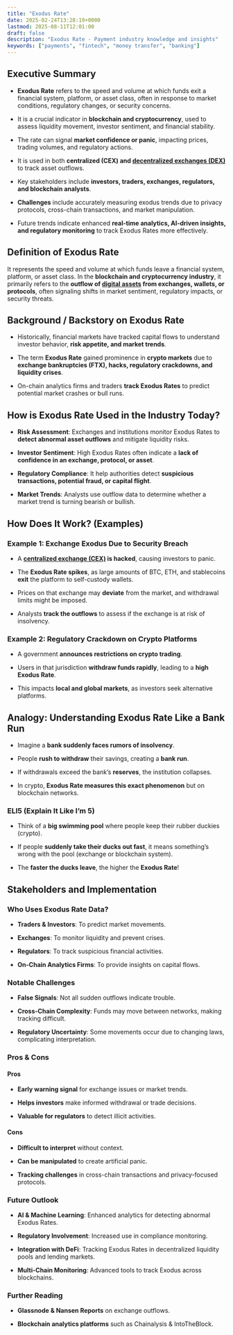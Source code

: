 ```yaml
---
title: "Exodus Rate"
date: 2025-02-24T13:28:19+0000
lastmod: 2025-08-11T12:01:00
draft: false
description: "Exodus Rate - Payment industry knowledge and insights"
keywords: ["payments", "fintech", "money transfer", "banking"]
---
```


## Executive Summary

- **Exodus Rate** refers to the speed and volume at which funds exit a financial system, platform, or asset class, often in response to market conditions, regulatory changes, or security concerns.

- It is a crucial indicator in **blockchain and cryptocurrency**, used to assess liquidity movement, investor sentiment, and financial stability.

- The rate can signal **market confidence or panic**, impacting prices, trading volumes, and regulatory actions.

- It is used in both **centralized (CEX) and [decentralized exchanges (DEX)](https://faisalkhanllc.xyz/resources/payments-wiki/d/decentralized-exchange-dex/)** to track asset outflows.

- Key stakeholders include **investors, traders, exchanges, regulators, and blockchain analysts**.

- **Challenges** include accurately measuring exodus trends due to privacy protocols, cross-chain transactions, and market manipulation.

- Future trends indicate enhanced **real-time analytics, AI-driven insights, and regulatory monitoring** to track Exodus Rates more effectively.

## Definition of Exodus Rate

It represents the speed and volume at which funds leave a financial system, platform, or asset class. In the **blockchain and cryptocurrency industry**, it primarily refers to the **outflow of [digital assets](https://faisalkhanllc.xyz/resources/payments-wiki/d/digital-assets/) from exchanges, wallets, or protocols**, often signaling shifts in market sentiment, regulatory impacts, or security threats.

## Background / Backstory on Exodus Rate

- Historically, financial markets have tracked capital flows to understand investor behavior, **risk appetite, and market trends**.

- The term **Exodus Rate** gained prominence in **crypto markets** due to **exchange bankruptcies (FTX), hacks, regulatory crackdowns, and liquidity crises**.

- On-chain analytics firms and traders **track Exodus Rates** to predict potential market crashes or bull runs.

## How is Exodus Rate Used in the Industry Today?

- **Risk Assessment**: Exchanges and institutions monitor Exodus Rates to **detect abnormal asset outflows** and mitigate liquidity risks.

- **Investor Sentiment**: High Exodus Rates often indicate a **lack of confidence in an exchange, protocol, or asset**.

- **Regulatory Compliance**: It help authorities detect **suspicious transactions, potential fraud, or capital flight**.

- **Market Trends**: Analysts use outflow data to determine whether a market trend is turning bearish or bullish.

## How Does It Work? (Examples)

### Example 1: Exchange Exodus Due to Security Breach

- A **[centralized exchange (CEX)](https://faisalkhanllc.xyz/resources/payments-wiki/c/centralized-exchange-cex/) is hacked**, causing investors to panic.

- The **Exodus Rate spikes**, as large amounts of BTC, ETH, and stablecoins **exit** the platform to self-custody wallets.

- Prices on that exchange may **deviate** from the market, and withdrawal limits might be imposed.

- Analysts **track the outflows** to assess if the exchange is at risk of insolvency.

### Example 2: Regulatory Crackdown on Crypto Platforms

- A government **announces restrictions on crypto trading**.

- Users in that jurisdiction **withdraw funds rapidly**, leading to a **high Exodus Rate**.

- This impacts **local and global markets**, as investors seek alternative platforms.

## Analogy: Understanding Exodus Rate Like a Bank Run

- Imagine a **bank suddenly faces rumors of insolvency**.

- People **rush to withdraw** their savings, creating a **bank run**.

- If withdrawals exceed the bank’s **reserves**, the institution collapses.

- In crypto, **Exodus Rate measures this exact phenomenon** but on blockchain networks.

### ELI5 (Explain It Like I’m 5)

- Think of a **big swimming pool** where people keep their rubber duckies (crypto).

- If people **suddenly take their ducks out fast**, it means something’s wrong with the pool (exchange or blockchain system).

- The **faster the ducks leave**, the higher the **Exodus Rate**!

## Stakeholders and Implementation

### Who Uses Exodus Rate Data?

- **Traders & Investors**: To predict market movements.

- **Exchanges**: To monitor liquidity and prevent crises.

- **Regulators**: To track suspicious financial activities.

- **On-Chain Analytics Firms**: To provide insights on capital flows.

### Notable Challenges

- **False Signals**: Not all sudden outflows indicate trouble.

- **Cross-Chain Complexity**: Funds may move between networks, making tracking difficult.

- **Regulatory Uncertainty**: Some movements occur due to changing laws, complicating interpretation.

### Pros & Cons

#### Pros

- **Early warning signal** for exchange issues or market trends.

- **Helps investors** make informed withdrawal or trade decisions.

- **Valuable for regulators** to detect illicit activities.

#### Cons

- **Difficult to interpret** without context.

- **Can be manipulated** to create artificial panic.

- **Tracking challenges** in cross-chain transactions and privacy-focused protocols.

### Future Outlook

- **AI & Machine Learning**: Enhanced analytics for detecting abnormal Exodus Rates.

- **Regulatory Involvement**: Increased use in compliance monitoring.

- **Integration with DeFi**: Tracking Exodus Rates in decentralized liquidity pools and lending markets.

- **Multi-Chain Monitoring**: Advanced tools to track Exodus across blockchains.

### Further Reading

- **Glassnode & Nansen Reports** on exchange outflows.

- **Blockchain analytics platforms** such as Chainalysis & IntoTheBlock.

###